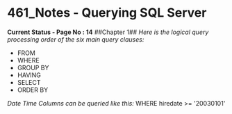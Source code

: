 # 461_Notes - Querying SQL Server #
**Current Status - Page No : 14**
##Chapter 1##
*Here is the logical query processing order of the six main query clauses:*
* FROM
* WHERE
* GROUP BY
* HAVING
* SELECT
* ORDER BY

*Date Time Columns can be queried like this:*
WHERE hiredate >= '20030101'

